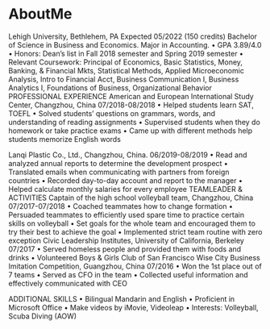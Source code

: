# AboutMe
Lehigh University, Bethlehem, PA                                                             Expected 05/2022 (150 credits)
Bachelor of Science in Business and Economics. Major in Accounting.
•	GPA 3.89/4.0
•	Honors: Dean’s list in Fall 2018 semester and Spring 2019 semester
•	Relevant Coursework: Principal of Economics, Basic Statistics, Money, Banking, & Financial Mkts, Statistical Methods, Applied Microeconomic Analysis, Intro to Financial Acct, Business Communication I, Business Analytics I, Foundations of Business, Organizational Behavior
PROFESSIONAL EXPERIENCE
American and European International Study Center, Changzhou, China                     07/2018-08/2018
•	Helped students learn SAT, TOEFL
•	Solved students’ questions on grammars, words, and understanding of reading assignments
•	Supervised students when they do homework or take practice exams
•	Came up with different methods help students memorize English words

Lanqi Plastic Co., Ltd., Changzhou, China.                                                                       06/2019-08/2019
•	Read and analyzed annual reports to determine the development prospect
•	Translated emails when communicating with partners from foreign countries
•	Recorded day-to-day account and report to the manager
•	Helped calculate monthly salaries for every employee
TEAMLEADER & ACTIVITIES
Captain of the high school volleyball team, Changzhou, China                                       07/2017-07/2018
•	Coached teammates how to change formation
•	Persuaded teammates to efficiently used spare time to practice certain skills on volleyball
•	Set goals for the whole team and encouraged them to try their best to achieve the goal
•	Implemented strict team routine with zero exception
Civic Leadership Institutes, University of California, Berkeley                                                     07/2017
•	Served homeless people and provided them with foods and drinks
•	Volunteered Boys & Girls Club of San Francisco
Wise City Business Imitation Competition, Guangzhou, China                                                     07/2016
•	Won the 1st place out of 7 teams
•	Served as CFO in the team
•	Collected useful information and effectively communicated with CEO

ADDITIONAL SKILLS
•	Bilingual Mandarin and English
•	Proficient in Microsoft Office
•	Make videos by iMovie, Videoleap
•	Interests: Volleyball, Scuba Diving (AOW)
